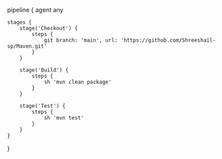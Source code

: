 pipeline {
    agent any

    stages {
        stage('Checkout') {
            steps {
                git branch: 'main', url: 'https://github.com/Shreeshail-sp/Maven.git'
            }
        }

        stage('Build') {
            steps {
                sh 'mvn clean package'
            }
        }

        stage('Test') {
            steps {
                sh 'mvn test'
            }
        }
    }
}
